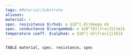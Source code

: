 ```yaml
---
tags: #Material/Substrate
aliases:
material: r
spec. resisitance $\rho$: q $10^{-8}\Omega m$
spec. conductance $\vargamma$: e $10^{8}\frac{S}{m}$
temperature coeff. $\alpha$: w $10^{-4}\frac{1}{K}$
---
```


```dataview
TABLE material, spec. resistance, spec
```